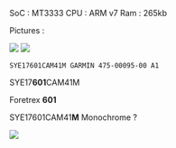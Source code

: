 SoC : MT3333
CPU : ARM v7
Ram : 265kb

Pictures :

![](https://i.imgur.com/bNzdDl8.jpg)
![](https://i.imgur.com/BTvD8Av.jpg)


`SYE17601CAM41M GARMIN 475-00095-00 A1`

SYE17**601**CAM41M

Foretrex **601**

SYE17601CAM41**M**
Monochrome ?


![](https://i.imgur.com/Cxz47mA.png)
